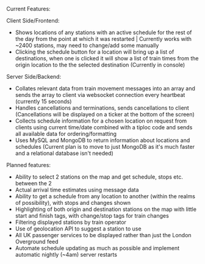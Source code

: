 Current Features:

Client Side/Frontend:
- Shows locations of any stations with an active schedule for the rest of the day from the point at which it was restarted | Currently works with ~2400 stations, may need to change/add some manually
- Clicking the schedule button for a location will bring up a list of destinations, when one is clicked it will show a list of train times from the origin location to the the selected destination (Currently in console)

Server Side/Backend:
- Collates relevant data from train movement messages into an array and sends the array to client via websocket connection every heartbeat (currently 15 seconds)
- Handles cancellations and terminations, sends cancellations to client (Cancellations will be displayed on a ticker at the bottom of the screen)
- Collects schedule information for a chosen location on request from clients using current time/date combined with a tiploc code and sends all available data for ordering/formatting
- Uses MySQL and MongoDB to return information about locations and schedules (Current plan is to move to just MongoDB as it's much faster and a relational database isn't needed)

Planned features:
- Ability to select 2 stations on the map and get schedule, stops etc. between the 2
- Actual arrival time estimates using message data
- Ability to get a schedule from any location to another (within the realms of possibility), with stops and changes shown
- Highlighting of both origin and destination stations on the map with little start and finish tags, with change/stop tags for train changes
- Filtering displayed stations by train operator
- Use of geolocation API to suggest a station to use
- All UK passenger services to be displayed rather than just the London Overground feed
- Automate schedule updating as much as possible and implement automatic nightly (~4am) server restarts
